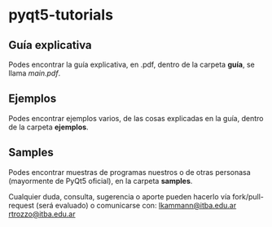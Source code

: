 # pyqt5-tutorials

## Guía explicativa
Podes encontrar la guía explicativa, en .pdf, dentro de la carpeta **guía**, se llama *main.pdf*.

## Ejemplos
Podes encontrar ejemplos varios, de las cosas explicadas en la guía, dentro de la carpeta **ejemplos**.

## Samples
Podes encontrar muestras de programas nuestros o de otras personasa (mayormente de PyQt5 oficial), en la carpeta **samples**.

Cualquier duda, consulta, sugerencia o aporte pueden hacerlo vía fork/pull-request (será evaluado) o comunicarse con:
lkammann@itba.edu.ar
rtrozzo@itba.edu.ar